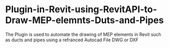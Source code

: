 # Plugin-in-Revit-using-RevitAPI-to-Draw-MEP-elemnts-Duts-and-Pipes
The Plugin is used to automate the drawing of MEP elements in Revit such as ducts and pipes using a refranced Autocad File DWG or DXF
